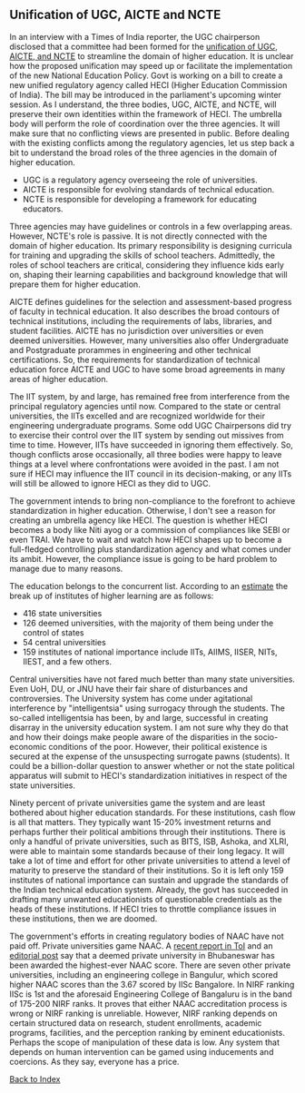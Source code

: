 ## Unification of UGC, AICTE and NCTE

In an interview with a Times of India reporter, the UGC chairperson disclosed that a committee had been formed
for the [unification of UGC, AICTE, and NCTE](https://am.linkedin.com/posts/mamidala-jagadesh-kumar-76b090146_manash-gohain-of-times-of-india-writes-the-activity-6896151745542901760-HVLe?trk=public_profile_like_view) to streamline the domain of higher education. It is unclear how the proposed unification may speed up or facilitate the
implementation of the new National Education Policy. Govt is working on a bill to create a new unified 
regulatory agency called HECI (Higher Education Commission of India). The bill may be introduced in the parliament's
upcoming winter session. As I understand, the three bodies, UGC, AICTE, and NCTE, will preserve their own identities 
within the framework of HECI. The umbrella body will perform the role of coordination over the three agencies.
It will make sure that no conflicting views are presented in public. Before dealing with the existing conflicts among
the regulatory agencies, let us step back a bit to understand the broad roles of the three agencies in the domain of 
higher education.

- UGC is a regulatory agency overseeing the role of universities.
- AICTE is responsible for evolving standards of technical education.
- NCTE is responsible for developing a framework for educating educators.

Three agencies may have guidelines or controls in a few overlapping areas. However,
NCTE's role is passive. It is not directly connected with the domain of higher education. Its primary responsibility
is designing curricula for training and upgrading the skills of school teachers. Admittedly, the roles of school
teachers are critical, considering they influence kids early on, shaping their learning capabilities and 
background knowledge that will prepare them for higher education. 

AICTE defines guidelines for the selection and assessment-based progress of faculty in technical education. It also
describes the broad contours of technical institutions, including the requirements of labs, libraries, and student
facilities. AICTE has no jurisdiction over universities or even deemed universities. However, many universities 
also offer Undergraduate and Postgraduate prorammes in engineering and other technical certifications. So, 
the requirements for standardization of technical education force AICTE and UGC to have some broad 
agreements in many areas of higher education. 

The IIT system, by and large, has remained free from interference from the principal regulatory agencies until now.
Compared to the state or central universities, the IITs excelled and are recognized worldwide for their engineering undergraduate programs. Some odd UGC Chairpersons did try to exercise their control over the IIT system by sending out  missives from time to time. However, IITs have succeeded in ignoring them effectively. 
So, though conflicts arose occasionally, all three bodies were happy to leave things at a 
level where confrontations were avoided in the past. I am not sure if 
HECI may influence the IIT council in its decision-making, or any IITs will still be allowed to ignore HECI as 
they did to UGC. 

The government intends to bring non-compliance to the forefront to achieve standardization in higher
education. Otherwise, I don't see a reason for creating an umbrella agency like HECI. The question is whether HECI
becomes a body like Niti ayog or a commission of compliances like SEBI or even TRAI. We have to wait and watch
how HECI shapes up to become a full-fledged controlling plus standardization agency and what comes under its ambit. 
However, the compliance issue is going to be hard problem to manage due to many reasons. 

The education belongs to the concurrent list. According to an [estimate](https://en.wikipedia.org/wiki/Higher_education_in_India)
the break up of institutes of higher learning are as follows:

- 416 state universities
- 126 deemed universities, with the majority of them being under the control of states
- 54 central universities
- 159 institutes of national importance include IITs, AIIMS, IISER, NITs, IIEST, and a few others.

Central universities have not fared much better than many state universities. Even UoH, DU, or JNU have their
fair share of disturbances and controversies. The University system has come under agitational interference by "intelligentsia" using surrogacy through the students. 
The so-called intelligentsia has been, by and large, successful in creating disarray in the university education 
system. I am not sure why they do that and how their doings make people aware of the disparities in 
the socio-economic conditions of the poor. However, their political existence is secured at the expense of
the unsuspecting surrogate pawns (students). It could be a billion-dollar question to answer whether or not 
the state political apparatus will submit to HECI's standardization initiatives in respect of the state universities. 

Ninety percent of private universities game the system and are least bothered about higher education standards.
For these institutions, cash flow is all that matters. They typically want 15-20% investment returns and
perhaps further their political ambitions through their institutions. There is only a handful of private 
universities, such as BITS, ISB, Ashoka, and XLRI, were able to maintain some standards because of their 
long legacy. It will take a lot of time and effort for other private universities to attend a level of
maturity to preserve the standard of their institutions. So it is left only 159 institutes of national 
importance can sustain and upgrade the standards of the Indian technical education system. Already, the 
govt has succeeded in drafting many unwanted educationists of questionable credentials as the heads of these 
institutions. If HECI tries to throttle compliance issues in these institutions, then we are doomed.


The government's efforts in creating regulatory bodies of NAAC have not paid off. Private universities game NAAC. 
A [recent report in ToI](https://timesofindia.indiatimes.com/education/better-than-the-best-naacs-grade-discrepancies-under-lens/articleshow/94591794.cms) and an [editorial post](https://timesofindia.indiatimes.com/blogs/toi-editorials/unreliably-a-oddities-in-naac-assessment-call-for-an-urgent-audit-dont-mess-with-higher-education/) 
say that a deemed private university in Bhubaneswar has been awarded the
highest-ever NAAC score. There are seven other private universities, including an engineering college
in Bangulur, which scored higher NAAC scores than the 3.67 scored by IISc Bangalore. In NIRF ranking IISc is 1st
and the aforesaid Engineering College of Bangaluru is in the band of 175-200 NIRF ranks. It proves that 
either NAAC accreditation process is wrong or NIRF ranking is unreliable. However, NIRF ranking depends on 
certain structured data on research, student enrollments, academic programs, facilities, and the 
perception ranking by eminent educationists.  Perhaps the scope of manipulation of these data is low. Any system
that depends on human intervention can be gamed using inducements and coercions. As they say, everyone has a price.


[Back to Index](../index.md)
